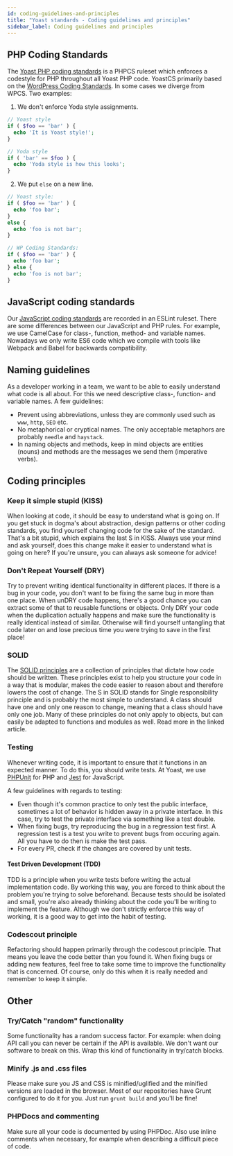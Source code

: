 ```yaml
---
id: coding-guidelines-and-principles
title: "Yoast standards - Coding guidelines and principles"
sidebar_label: Coding guidelines and principles
---
```


## PHP Coding Standards

The [Yoast PHP coding standards](https://github.com/Yoast/yoastcs) is a PHPCS ruleset which enforces a codestyle for PHP throughout all Yoast PHP code. YoastCS primarily based on the [WordPress Coding Standards](http://codex.wordpress.org/WordPress_Coding_Standards). In some cases we diverge from WPCS. Two examples:

1. We don't enforce Yoda style assignments.

```php
// Yoast style
if ( $foo == 'bar' ) {
  echo 'It is Yoast style!';
}

// Yoda style
if ( 'bar' == $foo ) {
  echo 'Yoda style is how this looks';
}
```

2. We put `else` on a new line.

```php
// Yoast style:
if ( $foo == 'bar' ) {
  echo 'foo bar';
}
else {
  echo 'foo is not bar';
}

// WP Coding Standards:
if ( $foo == 'bar' ) {
  echo 'foo bar';
} else {
  echo 'foo is not bar';
}
```

## JavaScript coding standards

Our [JavaScript coding standards](https://github.com/Yoast/javascript/tree/main/packages/eslint) are recorded in an ESLint ruleset. There are some differences between our JavaScript and PHP rules. For example, we use CamelCase for class-, function, method- and variable names. Nowadays we only write ES6 code which we compile with tools like Webpack and Babel for backwards compatibility.

## Naming guidelines

As a developer working in a team, we want to be able to easily understand what code is all about. For this we need descriptive class-, function- and variable names. A few guidelines:

* Prevent using abbreviations, unless they are commonly used such as `www`, `http`, `SEO` etc.
* No metaphorical or cryptical names. The only acceptable metaphors are probably `needle` and `haystack`.
* In naming objects and methods, keep in mind objects are entities (nouns) and methods are the messages we send them (imperative verbs).

## Coding principles

### Keep it simple stupid (KISS)
When looking at code, it should be easy to understand what is going on. If you get stuck in dogma's about abstraction, design patterns or other coding standards, you find yourself changing code for the sake of the standard. That's a bit stupid, which explains the last S in KISS. Always use your mind and ask yourself, does this change make it easier to understand what is going on here? If you're unsure, you can always ask someone for advice!

### Don't Repeat Yourself (DRY)

Try to prevent writing identical functionality in different places. If there is a bug in your code, you don't want to be fixing the same bug in more than one place. When unDRY code happens, there's a good chance you can extract some of that to reusable functions or objects. Only DRY your code when the duplication actually happens and make sure the functionality is really identical instead of similar. Otherwise will find yourself untangling that code later on and lose precious time you were trying to save in the first place!

### SOLID

The [SOLID principles](https://scotch.io/bar-talk/s-o-l-i-d-the-first-five-principles-of-object-oriented-design) are a collection of principles that dictate how code should be written. These principles exist to help you structure your code in a way that is modular, makes the code easier to reason about and therefore lowers the cost of change. The S in SOLID stands for Single responsibility principle and is probably the most simple to understand. A class should have one and only one reason to change, meaning that a class should have only one job. Many of these principles do not only apply to objects, but can easily be adapted to functions and modules as well. Read more in the linked article.

### Testing

Whenever writing code, it is important to ensure that it functions in an expected manner. To do this, you should write tests. At Yoast, we use [PHPUnit](https://github.com/sebastianbergmann/phpunit) for PHP and [Jest](https://jestjs.io/) for JavaScript.

A few guidelines with regards to testing:

* Even though it's common practice to only test the public interface, sometimes a lot of behavior is hidden away in a private interface. In this case, try to test the private interface via something like a test double.
* When fixing bugs, try reproducing the bug in a regression test first. A regression test is a test you write to prevent bugs from occuring again. All you have to do then is make the test pass.
* For every PR, check if the changes are covered by unit tests.

#### Test Driven Development (TDD)

TDD is a principle when you write tests before writing the actual implementation code. By working this way, you are forced to think about the problem you're trying to solve beforehand. Because tests should be isolated and small, you're also already thinking about the code you'll be writing to implement the feature. Although we don't strictly enforce this way of working, it is a good way to get into the habit of testing.

### Codescout principle

Refactoring should happen primarily through the codescout principle. That means you leave the code better than you found it. When fixing bugs or adding new features, feel free to take some time to improve the functionality that is concerned. Of course, only do this when it is really needed and remember to keep it simple.

## Other

### Try/Catch "random" functionality

Some functionality has a random success factor. For example: when doing API call you can never be certain if the API is available. We don't want our software to break on this. Wrap this kind of functionality in try/catch blocks.

### Minify .js and .css files
Please make sure you JS and CSS is minified/uglified and the minified versions are loaded in the browser. Most of our repositories have Grunt configured to do it for you. Just run `grunt build` and you'll be fine!

### PHPDocs and commenting
Make sure all your code is documented by using PHPDoc. Also use inline comments when necessary, for example when describing a difficult piece of code.
